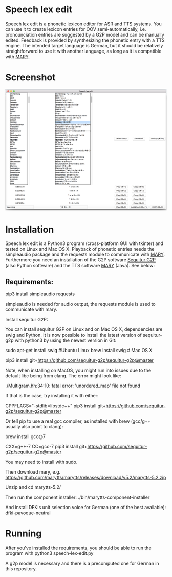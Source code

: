 # Speech lex edit

Speech lex edit is a phonetic lexicon editor for ASR and TTS systems. You can use it to create lexicon entries for OOV semi-automatically, i.e. pronounciation entries are suggested by a G2P model and can be manually edited. Feedback is provided by synthesizing the phonetic entry with a TTS engine. The intended target language is German, but it should be relatively straightforward to use it with another language, as long as it is compatible with [MARY](http://mary.dfki.de/).

# Screenshot

![Speech-lex-edit screenshot](https://raw.githubusercontent.com/uhh-lt/speech-lex-edit/master/screenshot.png "Speech-lex-edit screenshot")

# Installation

Speech lex edit is a Python3 program (cross-platform GUI with tkinter) and tested on Linux and Mac OS X. Playback of phonetic entries needs the simpleaudio package and the requests module to communicate with [MARY](http://mary.dfki.de/). Furthermore you need an installation of the G2P software [Sequitur G2P](https://github.com/sequitur-g2p/) (also Python software) and the TTS software [MARY](http://mary.dfki.de/) (Java). See below:

## Requirements:

pip3 install simpleaudio requests

simpleaudio is needed for audio output, the requests module is used to communicate with mary.

Install sequitur G2P:

You can install sequitur G2P on Linux and on Mac OS X, dependencies are swig and Python. It is now possible to install the latest version of sequitur-g2p with python3 by using the newest version in Git: 

sudo apt-get install swig #Ubuntu Linux
brew install swig # Mac OS X

pip3 install git+https://github.com/sequitur-g2p/sequitur-g2p@master

Note, when installing on MacOS, you might run into issues due to the default libc being from clang. The error might look like:

./Multigram.hh:34:10: fatal error: 'unordered_map' file not found 

If that is the case, try installing it with either:

CPPFLAGS="-stdlib=libstdc++" pip3 install git+https://github.com/sequitur-g2p/sequitur-g2p@master
 
Or tell pip to use a real gcc compiler, as installed with brew (gcc/g++ usually also point to clang):

brew install gcc@7

CXX=g++-7 CC=gcc-7 pip3 install git+https://github.com/sequitur-g2p/sequitur-g2p@master

You may need to install with sudo.

Then download mary, e.g. https://github.com/marytts/marytts/releases/download/v5.2/marytts-5.2.zip

Unzip and cd marytts-5.2/

Then run the component installer:
./bin/marytts-component-installer

And install DFKIs unit selection voice for German (one of the best available):
dfki-pavoque-neutral

# Running

After you've installed the requirements, you should be able to run the program with python3 speech-lex-edit.py

A g2p model is necessary and there is a precomputed one for German in this repository.
